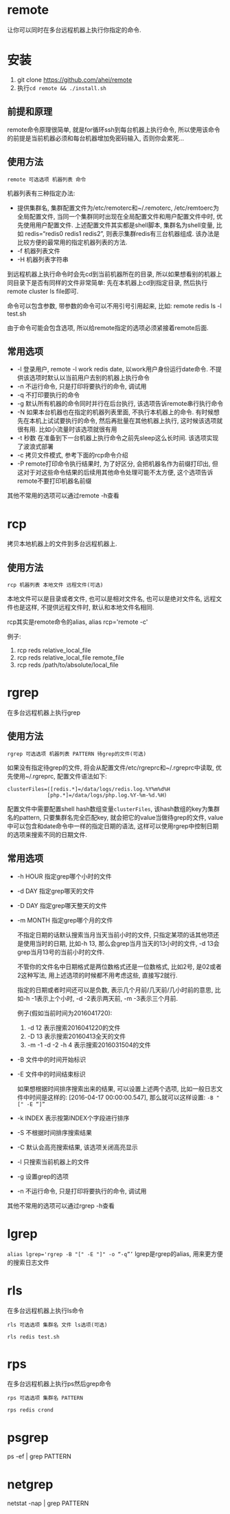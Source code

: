 remote
======
让你可以同时在多台远程机器上执行你指定的命令.


安装
===
1. git clone https://github.com/ahei/remote
2. 执行`cd remote && ./install.sh`


前提和原理
--------
remote命令原理很简单, 就是for循环ssh到每台机器上执行命令, 所以使用该命令的前提是当前机器必须和每台机器增加免密码输入, 否则你会累死...


使用方法
------
```
remote 可选选项 机器列表 命令
```

机器列表有三种指定办法:

* 提供集群名, 集群配置文件为/etc/remoterc和~/.remoterc, /etc/remtoerc为全局配置文件, 当同一个集群同时出现在全局配置文件和用户配置文件中时, 优先使用用户配置文件. 
  上述配置文件其实都是shell脚本, 集群名为shell变量, 比如 redis=“redis0 redis1 redis2”, 则表示集群redis有三台机器组成. 该办法是比较方便的最常用的指定机器列表的方法.
* -f 机器列表文件
* -H 机器列表字符串

到远程机器上执行命令时会先cd到当前机器所在的目录, 所以如果想看别的机器上同目录下是否有同样的文件非常简单: 先在本机器上cd到指定目录, 然后执行 remote cluster ls file即可.

命令可以包含参数, 带参数的命令可以不用引号引用起来, 比如: remote redis ls -l test.sh

由于命令可能会包含选项, 所以给remote指定的选项必须紧接着remote后面.


常用选项
------
* -l 登录用户, remote -l work redis date, 以work用户身份运行date命令. 不提供该选项时默认以当前用户去别的机器上执行命令
* -n 不运行命令, 只是打印将要执行的命令, 调试用
* -q 不打印要执行的命令
* -g 默认所有机器的命令同时并行在后台执行, 该选项告诉remote串行执行命令
* -N 如果本台机器也在指定的机器列表里面, 不执行本机器上的命令. 有时候想先在本机上试试要执行的命令,   然后再批量在其他机器上执行, 这时候该选项就很有用. 比如小流量时该选项就很有用
* -t 秒数 在准备到下一台机器上执行命令之前先sleep这么长时间. 该选项实现了波浪式部署
* -c 拷贝文件模式, 参考下面的rcp命令介绍
* -P remote打印命令执行结果时, 为了好区分, 会把机器名作为前缀打印出, 但这对于对这些命令结果的后续用其他命令处理可能不太方便, 这个选项告诉remote不要打印机器名前缀

其他不常用的选项可以通过remote -h查看



rcp
===
拷贝本地机器上的文件到多台远程机器上.


使用方法
------
```
rcp 机器列表 本地文件 远程文件(可选)
```
本地文件可以是目录或者文件, 也可以是相对文件名, 也可以是绝对文件名, 远程文件也是这样, 不提供远程文件时, 默认和本地文件名相同.

rcp其实是remote命令的alias, alias rcp='remote -c'

例子:

1. rcp reds relative_local_file
2. rcp reds relative_local_file remote_file
3. rcp reds /path/to/absolute/local_file



rgrep
=====
在多台远程机器上执行grep


使用方法
------
```
rgrep 可选选项 机器列表 PATTERN 待grep的文件(可选)
```
如果没有指定待grep的文件, 将会从配置文件/etc/rgreprc和~/.rgreprc中读取, 优先使用~/.rgreprc, 配置文件语法如下:

```
clusterFiles=([redis.*]=/data/logs/redis.log.%Y%m%d%H
             [php.*]=/data/logs/php.log.%Y-%m-%d.%H)
```
配置文件中需要配置shell hash数组变量`clusterFiles`, 该hash数组的key为集群名的pattern, 只要集群名完全匹配key, 就会把它的value当做待grep的文件, 
value中可以包含和date命令中一样的指定日期的语法, 这样可以使用rgrep中控制日期的选项来搜索不同的日期文件.

常用选项
------
* -h HOUR  指定grep哪个小时的文件
* -d DAY   指定grep哪天的文件
* -D DAY   指定grep哪天整天的文件
* -m MONTH 指定grep哪个月的文件

  不指定日期的话默认搜索当月当天当前小时的文件, 只指定某项的话其他项还是使用当时的日期, 比如-h 13, 那么会grep当月当天的13小时的文件, -d 13会grep当月13号的当前小时的文件.

  不管你的文件名中日期格式是两位数格式还是一位数格式, 比如2号, 是02或者2这种写法, 用上述选项的时候都不用考虑这些, 直接写2就行.

  指定的日期或者时间还可以是负数, 表示几个月前/几天前/几小时前的意思, 比如-h -1表示上个小时, -d -2表示两天前, -m -3表示三个月前.

  例子(假如当前时间为2016041720):

  1. -d 12 表示搜索2016041220的文件
  2. -D 13 表示搜索20160413全天的文件
  3. -m -1 -d -2 -h 4 表示搜索2016031504的文件

* -B 文件中的时间开始标识
* -E 文件中的时间结束标识

  如果想根据时间排序搜索出来的结果, 可以设置上述两个选项, 比如一般日志文件中时间是这样的: [2016-04-17 00:00:00.547], 那么就可以这样设置: `-B "[" -E “]”`

* -k INDEX 表示按第INDEX个字段进行排序
* -S 不根据时间排序搜索结果
* -C 默认会高亮搜索结果, 该选项关闭高亮显示
* -l 只搜索当前机器上的文件
* -g 设置grep的选项
* -n 不运行命令, 只是打印将要执行的命令, 调试用

其他不常用的选项可以通过rgrep -h查看


lgrep
=====
`alias lgrep='rgrep -B "[" -E "]" -o “-q”’`
lgrep是rgrep的alias, 用来更方便的搜索日志文件



rls
===
在多台远程机器上执行ls命令

`rls 可选选项 集群名 文件 ls选项(可选)`

`rls redis test.sh`



rps
===
在多台远程机器上执行ps然后grep命令

`rps 可选选项 集群名 PATTERN`

`rps redis crond`



psgrep
======
ps -ef | grep PATTERN



netgrep
=======
netstat -nap | grep PATTERN
